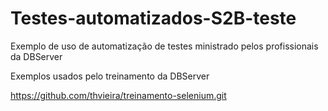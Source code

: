 # Testes-automatizados-S2B-teste
Exemplo de uso de automatização de testes ministrado pelos profissionais da DBServer

Exemplos usados pelo treinamento da DBServer

https://github.com/thvieira/treinamento-selenium.git
